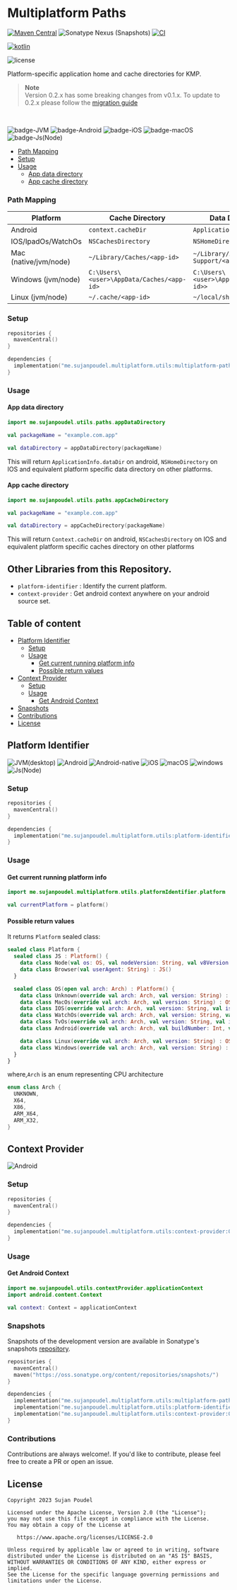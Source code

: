 # Multiplatform Paths

[![Maven Central](https://img.shields.io/maven-central/v/me.sujanpoudel.multiplatform.utils/multiplatform-paths?label=version&color=blue)](https://search.maven.org/search?q=me.sujanpoudel.multiplatform.utils)
![Sonatype Nexus (Snapshots)](https://img.shields.io/nexus/s/me.sujanpoudel.multiplatform.utils/multiplatform-paths?label=snapshot&server=https%3A%2F%2Fs01.oss.sonatype.org)
[![CI](https://github.com/psuzn/multiplatform-paths/actions/workflows/CI.yaml/badge.svg)](https://github.com/psuzn/mp-utils/actions/workflows/CI.yaml)

[![kotlin](https://img.shields.io/badge/kotlin-1.9.23-blue?logo=kotlin)](http://kotlinlang.org)

![license](https://img.shields.io/github/license/psuzn/multiplatform-paths?label=License)

Platform-specific application home and cache directories for KMP.
<br />

> **Note** <br />
> Version 0.2.x has some breaking changes from v0.1.x. To update to 0.2.x please follow the [migration guide](https://github.com/psuzn/multiplatform-paths/blob/main/migration-guides.md##v01x-to-v2x)
<br />

![badge-JVM](https://img.shields.io/badge/JVM(desktop)-orange)
![badge-Android](https://img.shields.io/badge/Android-dodgerblue?logo=android&logoColor=white)
![badge-iOS](https://img.shields.io/badge/iOS-gray?logo=apple&logoColor=silver)
![badge-macOS](https://img.shields.io/badge/macOS-gray?logo=apple&logoColor=silver)
![badge-Js(Node)](https://img.shields.io/badge/Js(Node)-limegreen?logo=nodedotjs&logoColor=white)

- [Path Mapping](#setup)
- [Setup](#setup)
- [Usage](#usage)
  - [App data directory](#app-data-directory)
  - [App cache directory](#app-cache-directory)

### Path Mapping

| Platform              | Cache Directory                            | Data Directory                             |
|-----------------------|--------------------------------------------|--------------------------------------------|
| Android               | `context.cacheDir`                         | `ApplicationInfo.dataDir`                  |
| IOS/IpadOs/WatchOs    | `NSCachesDirectory`                        | `NSHomeDirectory`                          |
| Mac (native/jvm/node) | `~/Library/Caches/<app-id>`                | `~/Library/Application Support/<app-id>`   |
| Windows (jvm/node)    | `C:\Users\<user>\AppData/Caches/<app-id>`  | `C:\Users\<user>\AppData/<app-id>>`        |
| Linux (jvm/node)      | `~/.cache/<app-id>`                        |  `~/local/share/<app-id>`                  |

### Setup

```kotlin
repositories {
  mavenCentral()
}

dependencies {
  implementation("me.sujanpoudel.multiplatform.utils:multiplatform-paths:0.2.0")
}
```

### Usage

#### App data directory

```kotlin
import me.sujanpoudel.utils.paths.appDataDirectory

val packageName = "example.com.app"

val dataDirectory = appDataDirectory(packageName)
```

This will return `ApplicationInfo.dataDir` on android, `NSHomeDirectory` on IOS and equivalent platform specific data
directory on other platforms.

#### App cache directory

```kotlin
import me.sujanpoudel.utils.paths.appCacheDirectory

val packageName = "example.com.app"

val dataDirectory = appCacheDirectory(packageName)
```

This will return `Context.cacheDir` on android, `NSCachesDirectory` on IOS and equivalent platform specific caches
directory on other platforms


## Other Libraries from this Repository.
- `platform-identifier` : Identify the current platform.
- `context-provider` : Get android context anywhere on your android source set.

## Table of content

- [Platform Identifier](#platform-identifier)
  - [Setup](#setup-1)
  - [Usage](#usage-1)
    - [Get current running platform info](#get-current-running-platform-info)
    - [Possible return values](#possible-return-values)
- [Context Provider](#context-provider)
  - [Setup](#setup-2)
  - [Usage](#usage-2)
    - [Get Android Context]()
- [Snapshots](#snapshots)
- [Contributions](#contributions)
- [License](#license)



## Platform Identifier

![JVM(desktop)](https://img.shields.io/badge/JVM_(desktop)-orange?logo=freedesktopdoporg)
![Android](https://img.shields.io/badge/Android-dodgerblue?logo=android&logoColor=white)
![Android-native](https://img.shields.io/badge/Native-dodgerblue?logo=android&logoColor=white)
![iOS](https://img.shields.io/badge/iOS-gray?logo=apple&logoColor=silver)
![macOS](https://img.shields.io/badge/macOS-gray?logo=apple&logoColor=silver)
![windows](https://img.shields.io/badge/Windows-deepskyblue?logo=windows&logoColor=white)
![Js(Node)](https://img.shields.io/badge/Javascript-lightslategrey?logo=javascript&logoColor=white)

### Setup

```kotlin
repositories {
  mavenCentral()
}

dependencies {
  implementation("me.sujanpoudel.multiplatform.utils:platform-identifier:0.2.0")
}
```

### Usage

#### Get current running platform info

```kotlin
import me.sujanpoudel.multiplatform.utils.platformIdentifier.platform

val currentPlatform = platform()

```

#### Possible return values

It returns `Platform` sealed class:

```kotlin
sealed class Platform {
  sealed class JS : Platform() {
    data class Node(val os: OS, val nodeVersion: String, val v8Version: String) : JS()
    data class Browser(val userAgent: String) : JS()
  }

  sealed class OS(open val arch: Arch) : Platform() {
    data class Unknown(override val arch: Arch, val version: String) : OS(arch)
    data class MacOs(override val arch: Arch, val version: String) : OS(arch)
    data class IOS(override val arch: Arch, val version: String, val isSimulator: Boolean) : OS(arch)
    data class WatchOs(override val arch: Arch, val version: String, val isSimulator: Boolean) : OS(arch)
    data class TvOs(override val arch: Arch, val version: String, val isSimulator: Boolean) : OS(arch)
    data class Android(override val arch: Arch, val buildNumber: Int, val androidVersion: String, val isWatch: Boolean, val isTv: Boolean) : OS(arch)

    data class Linux(override val arch: Arch, val version: String) : OS(arch)
    data class Windows(override val arch: Arch, val version: String) : OS(arch)
  }
}
```

where,`Arch` is an enum representing CPU architecture

```kotlin
enum class Arch {
  UNKNOWN,
  X64,
  X86,
  ARM_X64,
  ARM_X32,
}
```

## Context Provider

![Android](https://img.shields.io/badge/Android-dodgerblue?logo=android&logoColor=white)

### Setup

```kotlin
repositories {
  mavenCentral()
}

dependencies {
  implementation("me.sujanpoudel.multiplatform.utils:context-provider:0.2.0")
}
```

### Usage

#### Get Android Context

```kotlin
import me.sujanpoudel.utils.contextProvider.applicationContext
import android.content.Context

val context: Context = applicationContext

```

### Snapshots

Snapshots of the development version are available in Sonatype's
snapshots [repository](https://s01.oss.sonatype.org/content/repositories/snapshots/me/sujanpoudel/multiplatform/utils).

```kotlin
repositories {
  mavenCentral()
  maven("https://oss.sonatype.org/content/repositories/snapshots/")
}

dependencies {
  implementation("me.sujanpoudel.multiplatform.utils:multiplatform-paths:0.2.0-SNAPSHOT")
  implementation("me.sujanpoudel.multiplatform.utils:platform-identifier:0.2.0-SNAPSHOT")
  implementation("me.sujanpoudel.multiplatform.utils:context-provider:0.2.0-SNAPSHOT")
}
```

### Contributions

Contributions are always welcome!. If you'd like to contribute, please feel free to create a PR or
open an issue.

## License

```
Copyright 2023 Sujan Poudel

Licensed under the Apache License, Version 2.0 (the "License");
you may not use this file except in compliance with the License.
You may obtain a copy of the License at

   https://www.apache.org/licenses/LICENSE-2.0

Unless required by applicable law or agreed to in writing, software
distributed under the License is distributed on an "AS IS" BASIS,
WITHOUT WARRANTIES OR CONDITIONS OF ANY KIND, either express or implied.
See the License for the specific language governing permissions and
limitations under the License.
```
